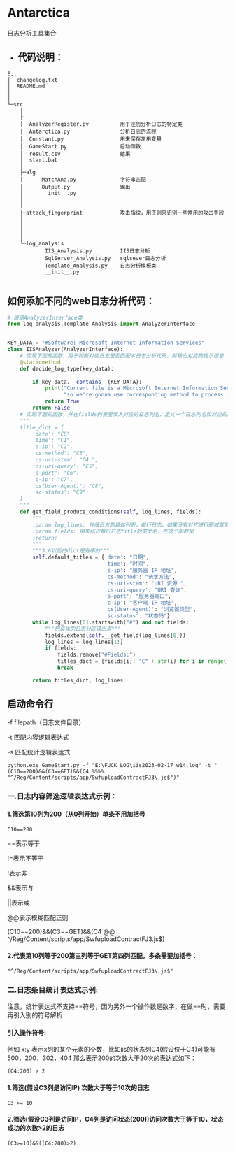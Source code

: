 # Antarctica
日志分析工具集合
- ## 代码说明：
````
E:.
│  changelog.txt
│  README.md
│
│
└─src
    │
    ├
    │  AnalyzerRegister.py          用于注册分析日志的特定类
    │  Antarctica.py                分析日志的流程
    │  Constant.py                  用来保存常用变量
    │  GameStart.py                 启动函数
    │  result.csv                   结果
    │  start.bat                    
    │
    ├─alg
    │      MatchAna.py              字符串匹配
    │      Output.py                输出
    │      __init__.py
    │
    │
    ├─attack_fingerprint            攻击指纹，用正则来识别一些常用的攻击手段
    │
    │
    │
    │
    └─log_analysis
            IIS_Analysis.py         IIS日志分析
            SqlServer_Analysis.py   sqlsever日志分析
            Template_Analysis.py    日志分析模板类
            __init__.py
      
````
## 如何添加不同的web日志分析代码：
```python
# 继承AnalyzerInterface类
from log_analysis.Template_Analysis import AnalyzerInterface
```

```python

KEY_DATA = "#Software: Microsoft Internet Information Services"
class IISAnalyzer(AnalyzerInterface):
    # 实现下面的函数，用于判断对应日志是否匹配本日志分析代码，并输出对应的提示信息
    @staticmethod
    def decide_log_type(key_data):
        
        if key_data.__contains__(KEY_DATA):
            print("Current file is a Microsoft Internet Information Services logfile, "
                  "so we're gonna use corresponding method to process it.")
            return True
        return False
    # 实现下面的函数，并在fields列表里填入对应的日志列名，定义一个日志列名和对应的翻译字典，以及一个类似下面的列名和列号的字典并返回
    """
    title_dict = {
        'date': "C0",
        'time': "C1",
        's-ip': "C2",
        'cs-method': "C3",
        'cs-uri-stem': "C4 ",
        'cs-uri-query': "C5",
        's-port': "C6",
        'c-ip': "C7",
        'cs(User-Agent)': "C8",
        'sc-status': "C9"
    }
    """
    def get_field_produce_conditions(self, log_lines, fields):
        """
        :param log_lines: 存储日志的具体列表，每行日志，如果没有对它进行删减就直接返回即可
        :param fields: 用来标识每行日志title的英文名，在这个函数里
        :return:
        """
        """3.6以后的dict是有序的"""
        self.default_titles = {'date': "日期",
                               'time': "时间",
                               's-ip': "服务器 IP 地址",
                               'cs-method': "请求方法",
                               'cs-uri-stem': "URI 资源 ",
                               'cs-uri-query': "URI 查询",
                               's-port': "服务器端口",
                               'c-ip': "客户端 IP 地址",
                               'cs(User-Agent)': "浏览器类型",
                               'sc-status': "状态码"}
        while log_lines[0].startswith("#") and not fields:
            """把具体的日志分区读出来"""
            fields.extend(self.__get_field(log_lines[0]))
            log_lines = log_lines[1:]
            if fields:
                fields.remove("#Fields:")
                titles_dict = {fields[i]: "C" + str(i) for i in range(len(fields))}
                break

        return titles_dict, log_lines
```
## 启动命令行
-f filepath（日志文件目录）  

-t 匹配内容逻辑表达式

-s 匹配统计逻辑表达式
```
python.exe GameStart.py -f "E:\FUCK_LOG\iis2023-02-17_w14.log" -t "(C10==200)&&(C3==GET)&&(C4 %%%% "^/Reg/Content/scripts/app/SwfuploadContractFJ3\.js$")"
```
### 一.日志内容筛选逻辑表达式示例：
#### 1.筛选第10列为200（从0列开始）单条不用加括号
```
C10==200
```
==表示等于 

!=表示不等于

!表示非

&&表示与  

||表示或  

@@表示模糊匹配正则  


(C10==200)&&(C3==GET)&&(C4 @@ ^/Reg/Content/scripts/app/SwfuploadContractFJ3\.js$)

#### 2.代表第10列等于200第三列等于GET第四列匹配，多条需要加括号：
```
"^/Reg/Content/scripts/app/SwfuploadContractFJ3\.js$"
```
### 二.日志条目统计表达式示例:
注意，统计表达式不支持==符号，因为另外一个操作数是数字，在做==时，需要再引入别的符号解析
#### 引入操作符号:
例如
x:y 表示x列的某个元素的个数，比如iis的状态列C4(假设位于C4)可能有500，200，302，404
那么表示200的次数大于20次的表达式如下：
````
(C4:200) > 2
````
#### 1.筛选(假设C3列是访问IP) 次数大于等于10次的日志
```
C3 >= 10 
```
#### 2.筛选(假设C3列是访问IP，C4列是访问状态(200))访问次数大于等于10，状态成功的次数>2的日志
```
(C3>=10)&&((C4:200)>2)
```
